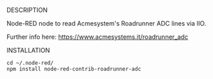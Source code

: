 DESCRIPTION

Node-RED node to read Acmesystem's Roadrunner ADC lines via IIO.

Further info here: https://www.acmesystems.it/roadrunner_adc

INSTALLATION

```
cd ~/.node-red/
npm install node-red-contrib-roadrunner-adc
```
